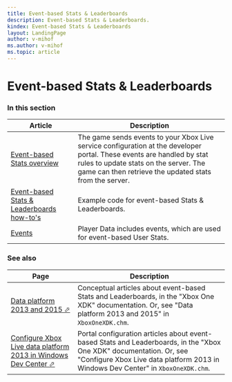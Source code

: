 ```yaml
---
title: Event-based Stats & Leaderboards
description: Event-based Stats & Leaderboards.
kindex: Event-based Stats & Leaderboards
layout: LandingPage
author: v-mihof
ms.author: v-mihof
ms.topic: article
---
```


# Event-based Stats & Leaderboards


### In this section

| Article | Description |
|---------|-------------|
| [Event-based Stats overview](live-stats-eb-overview.md) | The game sends events to your Xbox Live service configuration at the developer portal. These events are handled by stat rules to update stats on the server. The game can then retrieve the updated stats from the server. |
| [Event-based Stats & Leaderboards how-to's](how-to/live-statslb-eb-howto-nav.md) | Example code for event-based Stats & Leaderboards. |
| [Events](events/live-events-nav.md) | Player Data includes events, which are used for event-based User Stats. |


### See also

| Page | Description |
|---------|-------------|
| <a href="https://developer.microsoft.com/games/xbox/docs/xdk/data-platform-2013-2015" target="_blank">Data platform 2013 and 2015 &#11008;</a> | Conceptual articles about event-based Stats and Leaderboards, in the "Xbox One XDK" documentation. Or, see "Data platform 2013 and 2015" in `XboxOneXDK.chm`. |
| <a href="https://developer.microsoft.com/games/xbox/docs/xdk/dev-center-configure-data-platform-2013" target="_blank">Configure Xbox Live data platform 2013 in Windows Dev Center &#11008;</a> | Portal configuration articles about event-based Stats and Leaderboards, in the "Xbox One XDK" documentation. Or, see "Configure Xbox Live data platform 2013 in Windows Dev Center" in `XboxOneXDK.chm`. |
